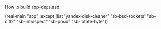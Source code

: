 How to build app-deps.asd:

(real-main "app" :except (list "yandex-disk-cleaner" "sb-bsd-sockets" "sb-cltl2" "sb-introspect" "sb-posix" "sb-rotate-byte"))